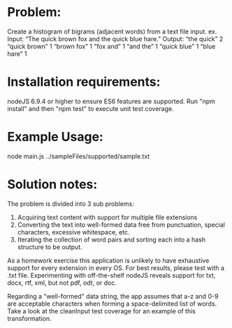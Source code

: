 # Problem:
Create a histogram of bigrams (adjacent words) from a text file input.
ex.
Input:
“The quick brown fox and the quick blue hare.”
Output:
“the quick” 2
“quick brown” 1
“brown fox” 1
“fox and” 1
“and the” 1
“quick blue” 1
“blue hare” 1

# Installation requirements:
nodeJS 6.9.4 or higher to ensure ES6 features are supported.
Run "npm install" and then "npm test" to execute unit test coverage.

# Example Usage:
node main.js ../sampleFiles/supported/sample.txt

# Solution notes:
The problem is divided into 3 sub problems:
1) Acquiring text content with support for multiple file extensions
2) Converting the text into well-formed data free from punctuation, special characters, excessive whitespace, etc.
3) Iterating the collection of word pairs and sorting each into a hash structure to be output.

As a homework exercise this application is unlikely to have exhaustive support for every extension in every OS.
For best results, please test with a .txt file. Experimenting with off-the-shelf nodeJS reveals support for txt, docx, rtf, xml,
but not pdf, odt, or doc.

Regarding a "well-formed" data string, the app assumes that a-z and 0-9 are acceptable characters when forming a
space-delimited list of words. Take a look at the cleanInput test coverage for an example of this transformation.
